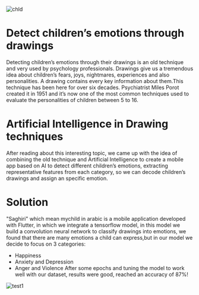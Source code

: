 ![chld](https://user-images.githubusercontent.com/80888688/207580344-8a5ecf54-eecd-4787-bb52-98333b0e0ddd.jpg)
# **Detect children’s emotions through drawings**
Detecting children’s emotions through their drawings is an old technique and very used by psychology professionals.
Drawings give us a tremendous idea about children’s fears, joys, nightmares, experiences and also personalities. 
A drawing contains every key information about them.This technique has been here for over six decades.
Psychiatrist Miles Porot created it in 1951 and it’s now one of the most common techniques used to evaluate the personalities of children between 5 to 16.


# **Artificial Intelligence in Drawing techniques**
After reading about this interesting topic, we came up with the idea of combining the old technique and Artificial Intelligence to create a mobile app 
based on AI to detect different children’s emotions, extracting representative features from each category,
so we can decode children’s drawings and assign an specific emotion.


# **Solution**
"Saghiri" which mean mychild in arabic is a mobile application developed with Flutter, in which we integrate a tensorflow model,
in this model we build a convolution neural network to classify drawings into emotions,
we found that there are many emotions a child can express,but in our model we decide to focus on 3 categories:
- Happiness
- Anxiety and Depression
- Anger and Violence
After some epochs and tuning the model to work well with our dataset, results were good, reached an accuracy of 87%!

![test1](https://user-images.githubusercontent.com/80888688/207585776-14b75700-d84d-4dd8-89af-4cf22b7750e0.jpg)
